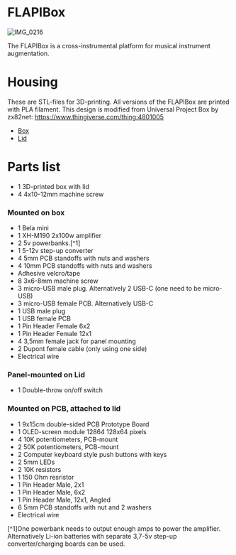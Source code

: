 # FLAPIBox

![IMG_0216](https://github.com/user-attachments/assets/90b8e982-9584-4fc9-bb51-ebd2b8677deb)

The FLAPIBox is a cross-instrumental platform for musical instrument augmentation. 

# Housing
These are STL-files for 3D-printing. All versions of the FLAPIBox are printed with PLA filament. This design is modified from Universal Project Box by zx82net: https://www.thingiverse.com/thing:4801005
* [Box](https://github.com/erikstifjell/FLAPIBox/blob/main/FLAPIBOX-housing_bottom5-2.stl)
* [Lid](https://github.com/erikstifjell/FLAPIBox/blob/main/FLAPIBox-housing_Top11.stl)

# Parts list
* 1	3D-printed box with lid	
* 4	4x10-12mm machine screw
				
### Mounted on box			
* 1	Bela mini
* 1	XH-M190 2x100w amplifier
* 2	5v powerbanks.[^1]
* 1	5-12v step-up converter
* 4	5mm PCB standoffs with nuts and washers
* 4	10mm PCB standoffs with nuts and washers
* Adhesive velcro/tape  
* 8	3x6-8mm machine screw
* 3	micro-USB male plug. Alternatively 2 USB-C (one need to be micro-USB)
* 3	micro-USB female PCB. Alternatively USB-C
* 1	USB male plug
* 1	USB female PCB	
* 1	Pin Header Female 6x2
* 1	Pin Header Female 12x1
* 4	3,5mm female jack for panel mounting
* 2	Dupont female cable (only using one side)		
* Electrical wire
								
### Panel-mounted on Lid			
* 1	Double-throw on/off switch			
				
### Mounted on PCB, attached to lid			
* 1	9x15cm double-sided PCB Prototype Board	
* 1	OLED-screen module 12864 128x64 pixels
* 4	10K potentiometers, PCB-mount
* 2	50K potentiometers, PCB-mount
* 2	Computer keyboard style push buttons with keys
* 2	5mm LEDs
* 2	10K resistors
* 1	150 Ohm resristor
* 1	Pin Header Male, 2x1
* 1	Pin Header Male, 6x2
* 1	Pin Header Male, 12x1, Angled
* 6	5mm PCB standoffs with nut and 2 washers
* Electrical wire			


[^1]One powerbank needs to output enough amps to power the amplifier. Alternatively Li-ion batteries with separate 3,7-5v step-up converter/charging boards can be used.
